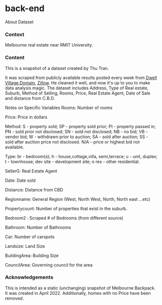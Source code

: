 # back-end

About Dataset

### Context
Melbourne real estate near RMIT University.

### Content
This is a snapshot of a dataset created by Thu Tran.

It was scraped from publicly available results posted every week from [Dwell Village](https://www.dwellstudent.com.au/melbourne/#rooms),[Domain](https://www.domain.com.au/sale/?ptype=apartment-unit-flat,block-of-units,duplex,free-standing,new-apartments,new-home-designs,new-house-land,pent-house,semi-detached,studio,terrace,town-house,villa&excludeunderoffer=1&keywords=rmit%20university), [Zillow](https://www.zillow.com/melbourne-fl/rentals/?searchQueryState=%7B%22pagination%22%3A%7B%7D%2C%22usersSearchTerm%22%3A%22Melbourne%2C%20FL%22%2C%22mapBounds%22%3A%7B%22west%22%3A-80.93409468457031%2C%22east%22%3A-80.39439131542969%2C%22south%22%3A27.96619499260209%2C%22north%22%3A28.335500912695093%7D%2C%22regionSelection%22%3A%5B%7B%22regionId%22%3A19307%2C%22regionType%22%3A6%7D%5D%2C%22isMapVisible%22%3Atrue%2C%22filterState%22%3A%7B%22fsba%22%3A%7B%22value%22%3Afalse%7D%2C%22fsbo%22%3A%7B%22value%22%3Afalse%7D%2C%22nc%22%3A%7B%22value%22%3Afalse%7D%2C%22fore%22%3A%7B%22value%22%3Afalse%7D%2C%22cmsn%22%3A%7B%22value%22%3Afalse%7D%2C%22auc%22%3A%7B%22value%22%3Afalse%7D%2C%22fr%22%3A%7B%22value%22%3Atrue%7D%2C%22ah%22%3A%7B%22value%22%3Atrue%7D%7D%2C%22isListVisible%22%3Atrue%2C%22mapZoom%22%3A11%7D). He cleaned it well, and now it's up to you to make data analysis magic. The dataset includes Address, Type of Real estate, Suburb, Method of Selling, Rooms, Price, Real Estate Agent, Date of Sale and distance from C.B.D.

Notes on Specific Variables
Rooms: Number of rooms

Price: Price in dollars

Method: S - property sold; SP - property sold prior; PI - property passed in; PN - sold prior not disclosed; SN - sold not disclosed; NB - no bid; VB - vendor bid; W - withdrawn prior to auction; SA - sold after auction; SS - sold after auction price not disclosed. N/A - price or highest bid not available.

Type: br - bedroom(s); h - house,cottage,villa, semi,terrace; u - unit, duplex; t - townhouse; dev site - development site; o res - other residential.

SellerG: Real Estate Agent

Date: Date sold

Distance: Distance from CBD

Regionname: General Region (West, North West, North, North east …etc)

Propertycount: Number of properties that exist in the suburb.

Bedroom2 : Scraped # of Bedrooms (from different source)

Bathroom: Number of Bathrooms

Car: Number of carspots

Landsize: Land Size

BuildingArea: Building Size

CouncilArea: Governing council for the area

### Acknowledgements
This is intended as a static (unchanging) snapshot of Melbourne Backpack. It was created in April 2022. Additionally, homes with no Price have been removed.
